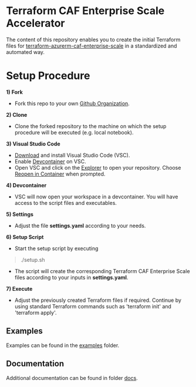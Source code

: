 # Terraform CAF Enterprise Scale Accelerator

The content of this repository enables you to create the initial Terraform files for [terraform-azurerm-caf-enterprise-scale](https://github.com/Azure/terraform-azurerm-caf-enterprise-scale) in a standardized and automated way.

# Setup Procedure

**1) Fork**
- Fork this repo to your own [Github Organization](https://docs.github.com/en/organizations/collaborating-with-groups-in-organizations/about-organizations).

**2) Clone**
- Clone the forked repository to the machine on which the setup procedure will be executed (e.g. local notebook).

**3) Visual Studio Code**
- [Download](https://code.visualstudio.com/Download) and install Visual Studio Code (VSC).
- Enable [Devcontainer](https://code.visualstudio.com/docs/devcontainers/tutorial) on VSC.
- Open VSC and click on the [Explorer](https://code.visualstudio.com/docs/getstarted/userinterface#_explorer) to open your repository. Choose [Reopen in Container](https://code.visualstudio.com/docs/devcontainers/create-dev-container#_add-configuration-files-to-a-repository) when prompted.

**4) Devcontainer**
- VSC will now open your workspace in a devcontainer. You will have access to the script files and executables.

**5) Settings**
- Adjust the file **settings.yaml** according to your needs.

**6) Setup Script**
- Start the setup script by executing
> ./setup.sh
- The script will create the corresponding Terraform CAF Enterprise Scale files according to your inputs in **settings.yaml**.

**7) Execute**
- Adjust the previously created Terraform files if required. Continue by using standard Terraform commands such as 'terraform init' and 'terraform apply'.

## Examples

Examples can be found in the [examples](./examples/) folder.

## Documentation

Additional documentation can be found in folder [docs](./docs).